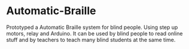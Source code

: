 # Automatic-Braille
Prototyped a Automatic Braille system for blind people. Using step up motors, relay and Arduino.
It can be used by blind people to read online stuff and by teachers to teach many blind students at the same
time.
